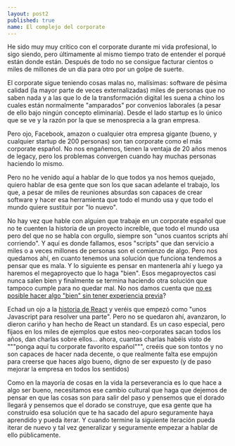 ```yaml
---
layout: post2
published: true
name: El complejo del corporate
---
```


He sido muy muy crítico con el corporate durante mi vida profesional, lo sigo siendo, pero últimamente al mismo tiempo trato de entender el porqué están donde están. Después de todo no se consigue facturar cientos o miles de millones de un día para otro por un golpe de suerte.

El corporate sigue teniendo cosas malas no, malísimas: software de pésima calidad (la mayor parte de
veces externalizadas) miles de personas que no saben nada y a las que lo de la transformación digital les
suena a chino los cuales están normalmente "amparados" por convenios laborales (a pesar de ello bajo ningún concepto eliminaría). Desde el lado startup es lo único que se ve y la razón por la que se menosprecia a la gran empresa.

Pero ojo, Facebook, amazon o cualquier otra empresa gigante (bueno, y cualquier startup de 200 personas) son tan corporate como el más corporate español. No nos engañemos, tienen la ventaja de 20 años menos de legacy, pero los problemas convergen cuando hay muchas personas haciendo lo mismo.

Pero no he venido aquí a hablar de lo que todos ya nos hemos quejado, quiero hablar de esa gente que son los que sacan adelante el trabajo, los que, a pesar de miles de reuniones absurdas son capaces de crear software y hacer esa herramienta que todo el mundo usa y que todo el mundo quiere sustituir por "lo nuevo".

No hay vez que hable con alguien que trabaje en un corporate español que no te cuenten la historia de un proyecto increíble, que todo el mundo usa pero del que no se habla con orgullo, siempre son "unos cuantos scripts ahí corriendo". Y aquí es donde fallamos, esos "scripts" que dan servicio a miles o a veces millones de personas son el comienzo de algo. Pero nos quedamos ahí, en cuanto tenemos una solución que funciona tendemos a pensar que es mala. Y lo siguiente es pensar en mantenerla ahí y luego ya haremos el megaproyecto que lo haga "bien". Esos megaproyectos casi nunca salen bien y finalmente se termina haciendo otra solución que tampoco cumple para no quedar mal. No nos damos cuenta que [no es posible hacer algo "bien" sin tener experiencia previa](http://javisantana.com/2013/07/12/a-cortar-cojones-se-aprende-cortando-cojones.html)?

Echad un ojo a la [historia de React](https://blog.risingstack.com/the-history-of-react-js-on-a-timeline/) y veréis que empezó como "unos Javascript para resolver una parte". Pero no se quedaron ahí, avanzaron, lo dieron cariño y han hecho de React un standard. Es un caso especial, pero fijaos en los miles de ejemplos que estos neo-corporates sacan todos los años, dan charlas sobre ellos... ahora, cuantas charlas habéis visto de """ponga aquí tu corporate favorito español""", creéis que son tontos y no son capaces de hacer nada decente, o que realmente falta ese empujón para creerse que haces algo bueno, digno de ser expuesto (y de paso mejorar la empresa en todos los sentidos)

Como en la mayoría de cosas en la vida la perseverancia es lo que hace a algo ser bueno, necesitamos ese cambio cultural que haga que dejemos de pensar en que las cosas son para salir del paso y pensemos que el dorado llegará y pensemos que el dorado se construye, que esa gente que ha construído esa solución que te ha sacado del apuro seguramente haya aprendido y pueda iterar. Y cuando termine la siguiente iteración pueda iterar de nuevo y tal vez generalizar y seguramente empezar a hablar de ello públicamente.





